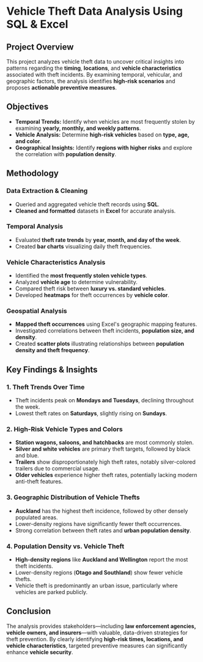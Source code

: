 # Vehicle Theft Data Analysis Using SQL & Excel

## Project Overview

This project analyzes vehicle theft data to uncover critical insights into patterns regarding the **timing**, **locations**, and **vehicle characteristics** associated with theft incidents. By examining temporal, vehicular, and geographic factors, the analysis identifies **high-risk scenarios** and proposes **actionable preventive measures**.

## Objectives

- **Temporal Trends:** Identify when vehicles are most frequently stolen by examining **yearly, monthly, and weekly patterns**.
- **Vehicle Analysis:** Determine **high-risk vehicles** based on **type, age, and color**.
- **Geographical Insights:** Identify **regions with higher risks** and explore the correlation with **population density**.

## Methodology

### Data Extraction & Cleaning
- Queried and aggregated vehicle theft records using **SQL**.
- **Cleaned and formatted** datasets in **Excel** for accurate analysis.

### Temporal Analysis
- Evaluated **theft rate trends** by **year, month, and day of the week**.
- Created **bar charts** visualizing daily theft frequencies.

### Vehicle Characteristics Analysis
- Identified the **most frequently stolen vehicle types**.
- Analyzed **vehicle age** to determine vulnerability.
- Compared theft risk between **luxury vs. standard vehicles**.
- Developed **heatmaps** for theft occurrences by **vehicle color**.

### Geospatial Analysis
- **Mapped theft occurrences** using Excel's geographic mapping features.
- Investigated correlations between theft incidents, **population size, and density**.
- Created **scatter plots** illustrating relationships between **population density and theft frequency**.

## Key Findings & Insights

### 1. Theft Trends Over Time
- Theft incidents peak on **Mondays and Tuesdays**, declining throughout the week.
- Lowest theft rates on **Saturdays**, slightly rising on **Sundays**.

### 2. High-Risk Vehicle Types and Colors
- **Station wagons, saloons, and hatchbacks** are most commonly stolen.
- **Silver and white vehicles** are primary theft targets, followed by black and blue.
- **Trailers** show disproportionately high theft rates, notably silver-colored trailers due to commercial usage.
- **Older vehicles** experience higher theft rates, potentially lacking modern anti-theft features.

### 3. Geographic Distribution of Vehicle Thefts
- **Auckland** has the highest theft incidence, followed by other densely populated areas.
- Lower-density regions have significantly fewer theft occurrences.
- Strong correlation between theft rates and **urban population density**.

### 4. Population Density vs. Vehicle Theft
- **High-density regions** like **Auckland and Wellington** report the most theft incidents.
- Lower-density regions (**Otago and Southland**) show fewer vehicle thefts.
- Vehicle theft is predominantly an urban issue, particularly where vehicles are parked publicly.

## Conclusion

The analysis provides stakeholders—including **law enforcement agencies, vehicle owners, and insurers**—with valuable, data-driven strategies for theft prevention. By clearly identifying **high-risk times, locations, and vehicle characteristics**, targeted preventive measures can significantly enhance **vehicle security**.

